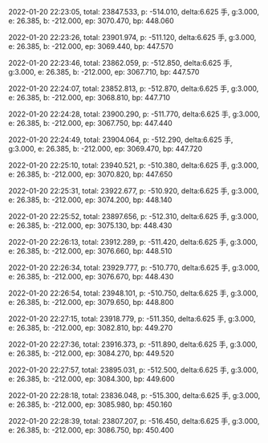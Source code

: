 2022-01-20 22:23:05, total: 23847.533, p: -514.010, delta:6.625 手, g:3.000, e: 26.385, b: -212.000, ep: 3070.470, bp: 448.060

2022-01-20 22:23:26, total: 23901.974, p: -511.120, delta:6.625 手, g:3.000, e: 26.385, b: -212.000, ep: 3069.440, bp: 447.570

2022-01-20 22:23:46, total: 23862.059, p: -512.850, delta:6.625 手, g:3.000, e: 26.385, b: -212.000, ep: 3067.710, bp: 447.570

2022-01-20 22:24:07, total: 23852.813, p: -512.870, delta:6.625 手, g:3.000, e: 26.385, b: -212.000, ep: 3068.810, bp: 447.710

2022-01-20 22:24:28, total: 23900.290, p: -511.770, delta:6.625 手, g:3.000, e: 26.385, b: -212.000, ep: 3067.750, bp: 447.440

2022-01-20 22:24:49, total: 23904.064, p: -512.290, delta:6.625 手, g:3.000, e: 26.385, b: -212.000, ep: 3069.470, bp: 447.720

2022-01-20 22:25:10, total: 23940.521, p: -510.380, delta:6.625 手, g:3.000, e: 26.385, b: -212.000, ep: 3070.820, bp: 447.650

2022-01-20 22:25:31, total: 23922.677, p: -510.920, delta:6.625 手, g:3.000, e: 26.385, b: -212.000, ep: 3074.200, bp: 448.140

2022-01-20 22:25:52, total: 23897.656, p: -512.310, delta:6.625 手, g:3.000, e: 26.385, b: -212.000, ep: 3075.130, bp: 448.430

2022-01-20 22:26:13, total: 23912.289, p: -511.420, delta:6.625 手, g:3.000, e: 26.385, b: -212.000, ep: 3076.660, bp: 448.510

2022-01-20 22:26:34, total: 23929.777, p: -510.770, delta:6.625 手, g:3.000, e: 26.385, b: -212.000, ep: 3076.670, bp: 448.430

2022-01-20 22:26:54, total: 23948.101, p: -510.750, delta:6.625 手, g:3.000, e: 26.385, b: -212.000, ep: 3079.650, bp: 448.800

2022-01-20 22:27:15, total: 23918.779, p: -511.350, delta:6.625 手, g:3.000, e: 26.385, b: -212.000, ep: 3082.810, bp: 449.270

2022-01-20 22:27:36, total: 23916.373, p: -511.890, delta:6.625 手, g:3.000, e: 26.385, b: -212.000, ep: 3084.270, bp: 449.520

2022-01-20 22:27:57, total: 23895.031, p: -512.500, delta:6.625 手, g:3.000, e: 26.385, b: -212.000, ep: 3084.300, bp: 449.600

2022-01-20 22:28:18, total: 23836.048, p: -515.300, delta:6.625 手, g:3.000, e: 26.385, b: -212.000, ep: 3085.980, bp: 450.160

2022-01-20 22:28:39, total: 23807.207, p: -516.450, delta:6.625 手, g:3.000, e: 26.385, b: -212.000, ep: 3086.750, bp: 450.400